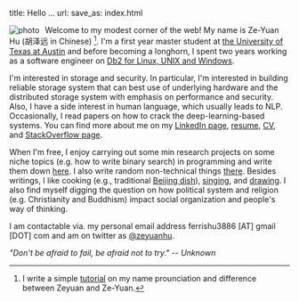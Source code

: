 title: Hello ...
url:
save_as: index.html

<!-- See: https://github.com/peterwittek/peterwittek.com/blob/master/content/pages/home.md on image-text arrangement -->
<img style="float:left; border-right:10px solid white; max-width: 40%" src="images/me2.jpg" alt="photo"/>Welcome to my modest corner of the web! My name is Ze-Yuan Hu (胡泽远 in Chinese) [^1]. 
I'm a first year master student at [the University of Texas at Austin](https://www.utexas.edu/) and 
before becoming a longhorn, I spent two years working as a 
software engineer on [Db2 for Linux, UNIX and Windows](http://www.ibm.com/analytics/us/en/technology/db2/). 

I'm interested in storage and security. In particular, I'm interested in building reliable storage system
that can best use of underlying hardware and the distributed storage system with emphasis on performance and security.
Also, I have a side interest in human language, which usually leads to NLP. Occasionally, I read papers on
how to crack the deep-learning-based systems. You can find more about me on my [LinkedIn page](http://cn.linkedin.com/in/zhu45), 
[resume]({attach}/assets/zeyuan-hu-cv.pdf), [CV]({attach}/assets/zeyuan-hu-cv-long.pdf), and [StackOverflow page](https://stackoverflow.com/users/1460102/zack). 

When I'm free, I enjoy carrying out some min research projects on some niche topics (e.g. how to write binary search)
in programming and write them down [here](http://zhu45.org/blog2/). I also write random non-technical things [there](https://zeyuanhu.wordpress.com/). 
Besides writings, I like cooking (e.g., traditional 
[Beijing dish](https://en.wikipedia.org/wiki/Beijing_cuisine)), 
[singing]({filename}songs.md), and [drawing](https://ferrishu3886.deviantart.com/).
I also find myself digging the question on how political system and religion (e.g. Christianity and Buddhism) impact social organization and people's way of thinking.

I am contactable via. my personal email address ferrishu3886 [AT] gmail [DOT] com and
am on twitter as [@zeyuanhu](https://twitter.com/zeyuanhu). 

<!-- <img src="/images/me2.jpg" class="img-fluid" alt="me" style="height: auto; max-width: 50%"/> -->

_"Don't be afraid to fail, be afraid not to try." -- Unknown_

[^1]:  I write a simple [tutorial]({filename}name.md) on my name prounciation and difference between Zeyuan and Ze-Yuan.